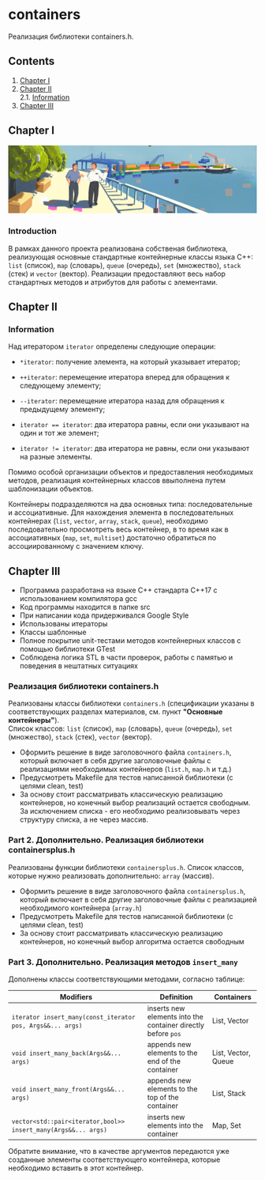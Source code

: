 # containers

Реализация библиотеки containers.h.


## Contents

1. [Chapter I](#chapter-i) 
2. [Chapter II](#chapter-ii) \
    2.1. [Information](#information)
3. [Chapter III](#chapter-iii) 


## Chapter I

![containers](images/containers.png)

### Introduction

В рамках данного проекта реализована собственая библиотека, реализующая основные стандартные контейнерные классы языка С++: `list` (список), `map` (словарь), `queue` (очередь), `set` (множество), `stack` (стек) и `vector` (вектор). Реализации предоставляют весь набор стандартных методов и атрибутов для работы с элементами.

## Chapter II

### Information

Над итератором `iterator` определены следующие операции:

- `*iterator`: получение элемента, на который указывает итератор;

- `++iterator`: перемещение итератора вперед для обращения к следующему элементу;

- `--iterator`: перемещение итератора назад для обращения к предыдущему элементу;

- `iterator == iterator`: два итератора равны, если они указывают на один и тот же элемент;

- `iterator != iterator`: два итератора не равны, если они указывают на разные элементы.

Помимо особой организации объектов и предоставления необходимых методов, реализация контейнерных классов ввыполнена путем шаблонизации объектов. 

Контейнеры подразделяются на два основных типа: последовательные и ассоциативные. Для нахождения элемента в последовательных контейнерах (`list`, `vector`, `array`, `stack`, `queue`), необходимо последовательно просмотреть весь контейнер, в то время как в ассоциативных (`map`, `set`, `multiset`) достаточно обратиться по ассоциированному с значением ключу.


## Chapter III

- Программа разработана на языке C++ стандарта C++17 с использованием компилятора gcc
- Код программы находится в папке src
- При написании кода  придерживался Google Style
- Использованы итераторы
- Классы шаблонные
- Полное покрытие unit-тестами методов контейнерных классов c помощью библиотеки GTest
- Соблюдена логика STL в части проверок, работы с памятью и поведения в нештатных ситуациях

### Реализация библиотеки containers.h

Реализованы классы библиотеки `containers.h` (спецификации указаны в соответствующих разделах материалов, см. пункт **"Основные контейнеры"**). \
Список классов: `list` (список), `map` (словарь), `queue` (очередь), `set` (множество), `stack` (стек), `vector` (вектор).
- Оформить решение в виде заголовочного файла `containers.h`, который включает в себя другие заголовочные файлы с реализациями необходимых контейнеров (`list.h`, `map.h` и т.д.)
- Предусмотреть Makefile для тестов написанной библиотеки (с целями clean, test)
- За основу стоит рассматривать классическую реализацию контейнеров, но конечный выбор реализаций остается свободным. За исключением списка - его необходимо реализовывать через структуру списка, а не через массив.


### Part 2. Дополнительно. Реализация библиотеки containersplus.h


Реализованы функции библиотеки `containersplus.h`.
Список классов, которые нужно реализовать дополнительно: `array` (массив).
- Оформить решение в виде заголовочного файла `containersplus.h`, который включает в себя другие заголовочные файлы с реализацией необходимого контейнера (`array.h`)
- Предусмотреть Makefile для тестов написанной библиотеки (с целями clean, test)
- За основу стоит рассматривать классическую реализацию контейнеров, но конечный выбор алгоритма остается свободным

### Part 3. Дополнительно. Реализация методов `insert_many`

Дополнены классы соответствующими методами, согласно таблице:

| Modifiers      | Definition                                      | Containers |
|----------------|-------------------------------------------------| -------------------------------------------|
| `iterator insert_many(const_iterator pos, Args&&... args)`          | inserts new elements into the container directly before `pos`  | List, Vector |
| `void insert_many_back(Args&&... args)`          | appends new elements to the end of the container  | List, Vector, Queue |
| `void insert_many_front(Args&&... args)`          | appends new elements to the top of the container  | List, Stack |
| `vector<std::pair<iterator,bool>> insert_many(Args&&... args)`          | inserts new elements into the container  | Map, Set |



Обратите внимание, что в качестве аргументов передаются уже созданные элементы соответствующего контейнера, которые необходимо вставить в этот контейнер.
